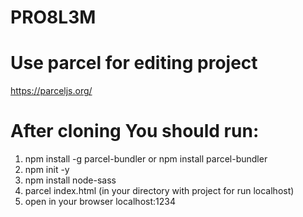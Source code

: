 # PRO8L3M

# Use parcel for editing project

https://parceljs.org/

# After cloning You should run:

1) npm install -g parcel-bundler or npm install parcel-bundler
2) npm init -y
3) npm install node-sass
4) parcel index.html (in your directory with project for run localhost)
5) open in your browser localhost:1234